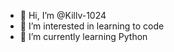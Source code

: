 - 👋 Hi, I’m @Killv-1024
- 👀 I’m interested in learning to code
- 🌱 I’m currently learning Python


<!---
Killv-1024/Killv-1024 is a ✨ special ✨ repository because its `README.md` (this file) appears on your GitHub profile.
You can click the Preview link to take a look at your changes.
--->

